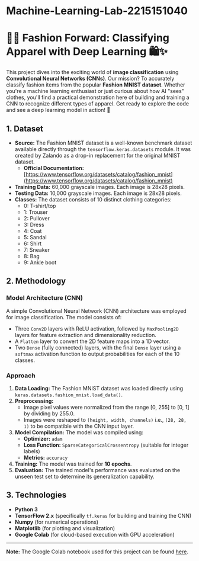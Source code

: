 # Machine-Learning-Lab-2215151040
# 👕👟 Fashion Forward: Classifying Apparel with Deep Learning 🛍️✨

This project dives into the exciting world of **image classification** using **Convolutional Neural Networks (CNNs)**. Our mission? To accurately classify fashion items from the popular **Fashion MNIST dataset**. Whether you're a machine learning enthusiast or just curious about how AI "sees" clothes, you'll find a practical demonstration here of building and training a CNN to recognize different types of apparel. Get ready to explore the code and see a deep learning model in action! 🚀

## 1. Dataset

* **Source:** The Fashion MNIST dataset is a well-known benchmark dataset available directly through the `tensorflow.keras.datasets` module. It was created by Zalando as a drop-in replacement for the original MNIST dataset.
    * **Official Documentation:** [https://www.tensorflow.org/datasets/catalog/fashion_mnist](https://www.tensorflow.org/datasets/catalog/fashion_mnist)
* **Training Data:** 60,000 grayscale images. Each image is 28x28 pixels.
* **Testing Data:** 10,000 grayscale images. Each image is 28x28 pixels.
* **Classes:** The dataset consists of 10 distinct clothing categories:
    * 0: T-shirt/top
    * 1: Trouser
    * 2: Pullover
    * 3: Dress
    * 4: Coat
    * 5: Sandal
    * 6: Shirt
    * 7: Sneaker
    * 8: Bag
    * 9: Ankle boot

## 2. Methodology

### Model Architecture (CNN)

A simple Convolutional Neural Network (CNN) architecture was employed for image classification. The model consists of:
* Three `Conv2D` layers with ReLU activation, followed by `MaxPooling2D` layers for feature extraction and dimensionality reduction.
* A `Flatten` layer to convert the 2D feature maps into a 1D vector.
* Two `Dense` (fully connected) layers, with the final `Dense` layer using a `softmax` activation function to output probabilities for each of the 10 classes.

### Approach

1.  **Data Loading:** The Fashion MNIST dataset was loaded directly using `keras.datasets.fashion_mnist.load_data()`.
2.  **Preprocessing:**
    * Image pixel values were normalized from the range [0, 255] to [0, 1] by dividing by 255.0.
    * Images were reshaped to `(height, width, channels)` i.e., `(28, 28, 1)` to be compatible with the CNN input layer.
3.  **Model Compilation:** The model was compiled using:
    * **Optimizer:** `adam`
    * **Loss Function:** `SparseCategoricalCrossentropy` (suitable for integer labels)
    * **Metrics:** `accuracy`
4.  **Training:** The model was trained for **10 epochs**.
5.  **Evaluation:** The trained model's performance was evaluated on the unseen test set to determine its generalization capability.

## 3. Technologies

* **Python 3**
* **TensorFlow 2.x** (specifically `tf.keras` for building and training the CNN)
* **Numpy** (for numerical operations)
* **Matplotlib** (for plotting and visualization)
* **Google Colab** (for cloud-based execution with GPU acceleration)

---

**Note:** The Google Colab notebook used for this project can be found [here](link_to_your_colab_notebook_on_github).
